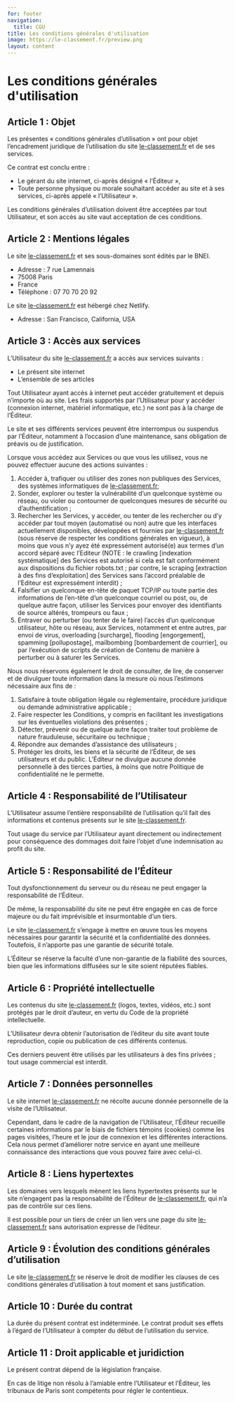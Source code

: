 ```yaml
---
for: footer
navigation:
  title: CGU
title: Les conditions générales d'utilisation
image: https://le-classement.fr/preview.png
layout: content
---
```


# Les conditions générales d'utilisation

## Article 1 : Objet

Les présentes « conditions générales d’utilisation » ont pour objet l’encadrement juridique de l’utilisation du site [le-classement.fr](https://le-classement.fr) et de ses services.

Ce contrat est conclu entre :

- Le gérant du site internet, ci-après désigné « l’Éditeur »,
- Toute personne physique ou morale souhaitant accéder au site et à ses services, ci-après appelé « l’Utilisateur ».

Les conditions générales d’utilisation doivent être acceptées par tout Utilisateur, et son accès au site vaut acceptation de ces conditions.

## Article 2 : Mentions légales

Le site [le-classement.fr](https://le-classement.fr) et ses sous-domaines sont édités par le BNEI.

- Adresse : 7 rue Lamennais
- 75008 Paris
- France
- Téléphone : 07 70 70 20 92

Le site [le-classement.fr](https://le-classement.fr) est hébergé chez Netlify.

- Adresse : San Francisco, California, USA

## Article 3 : Accès aux services

L’Utilisateur du site [le-classement.fr](https://le-classement.fr) a accès aux services suivants :

- Le présent site internet
- L’ensemble de ses articles

Tout Utilisateur ayant accès à internet peut accéder gratuitement et depuis n’importe où au site. Les frais supportés par l’Utilisateur pour y accéder (connexion internet, matériel informatique, etc.) ne sont pas à la charge de l’Éditeur.

Le site et ses différents services peuvent être interrompus ou suspendus par l’Éditeur, notamment à l’occasion d’une maintenance, sans obligation de préavis ou de justification.

Lorsque vous accédez aux Services ou que vous les utilisez, vous ne pouvez effectuer aucune des actions suivantes :

1. Accéder à, trafiquer ou utiliser des zones non publiques des Services, des systèmes informatiques de [le-classement.fr](https://le-classement.fr);
2. Sonder, explorer ou tester la vulnérabilité d’un quelconque système ou réseau, ou violer ou contourner de quelconques mesures de sécurité ou d’authentification ;
3. Rechercher les Services, y accéder, ou tenter de les rechercher ou d’y accéder par tout moyen (automatisé ou non) autre que les interfaces actuellement disponibles, développées et fournies par [le-classement.fr](https://le-classement.fr) (sous réserve de respecter les conditions générales en vigueur), à moins que vous n’y ayez été expressément autorisé(e) aux termes d’un accord séparé avec l’Editeur (NOTE : le crawling [indexation systématique] des Services est autorisé si cela est fait conformément aux dispositions du fichier robots.txt ; par contre, le scraping [extraction à des fins d’exploitation] des Services sans l’accord préalable de l’Editeur est expressément interdit) ;
4. Falsifier un quelconque en-tête de paquet TCP/IP ou toute partie des informations de l’en-tête d’un quelconque courriel ou post, ou, de quelque autre façon, utiliser les Services pour envoyer des identifiants de source altérés, trompeurs ou faux ;
5. Entraver ou perturber (ou tenter de le faire) l’accès d’un quelconque utilisateur, hôte ou réseau, aux Services, notamment et entre autres, par envoi de virus, overloading [surcharge], flooding [engorgement], spamming [pollupostage], mailbombing [bombardement de courrier], ou par l’exécution de scripts de création de Contenu de manière à perturber ou à saturer les Services.

Nous nous réservons également le droit de consulter, de lire, de conserver et de divulguer toute information dans la mesure où nous l’estimons nécessaire aux fins de :

1. Satisfaire à toute obligation légale ou réglementaire, procédure juridique ou demande administrative applicable ;
2. Faire respecter les Conditions, y compris en facilitant les investigations sur les éventuelles violations des présentes ;
3. Détecter, prévenir ou de quelque autre façon traiter tout problème de nature frauduleuse, sécuritaire ou technique ;
4. Répondre aux demandes d’assistance des utilisateurs ;
5. Protéger les droits, les biens et la sécurité de l’Éditeur, de ses utilisateurs et du public. L’Éditeur ne divulgue aucune donnée personnelle à des tierces parties, à moins que notre Politique de confidentialité ne le permette.

## Article 4 : Responsabilité de l’Utilisateur

L’Utilisateur assume l’entière responsabilité de l’utilisation qu’il fait des informations et contenus présents sur le site [le-classement.fr](https://le-classement.fr).

Tout usage du service par l’Utilisateur ayant directement ou indirectement pour conséquence des dommages doit faire l’objet d’une indemnisation au profit du site.

## Article 5 : Responsabilité de l’Éditeur

Tout dysfonctionnement du serveur ou du réseau ne peut engager la responsabilité de l’Éditeur.

De même, la responsabilité du site ne peut être engagée en cas de force majeure ou du fait imprévisible et insurmontable d’un tiers.

Le site [le-classement.fr](https://le-classement.fr) s’engage à mettre en œuvre tous les moyens nécessaires pour garantir la sécurité et la confidentialité des données. Toutefois, il n’apporte pas une garantie de sécurité totale.

L’Éditeur se réserve la faculté d’une non-garantie de la fiabilité des sources, bien que les informations diffusées sur le site soient réputées fiables.

## Article 6 : Propriété intellectuelle

Les contenus du site [le-classement.fr](https://le-classement.fr) (logos, textes, vidéos, etc.) sont protégés par le droit d’auteur, en vertu du Code de la propriété intellectuelle.

L’Utilisateur devra obtenir l’autorisation de l’éditeur du site avant toute reproduction, copie ou publication de ces différents contenus.

Ces derniers peuvent être utilisés par les utilisateurs à des fins privées ; tout usage commercial est interdit.

## Article 7 : Données personnelles

Le site internet [le-classement.fr](https://le-classement.fr) ne récolte aucune donnée personnelle de la visite de l’Utilisateur.

Cependant, dans le cadre de la navigation de l’Utilisateur, l’Éditeur recueille certaines informations par le biais de fichiers témoins (cookies) comme les pages visitées, l’heure et le jour de connexion et les différentes interactions. Cela nous permet d’améliorer notre service en ayant une meilleure connaissance des interactions que vous pouvez faire avec celui-ci.

## Article 8 : Liens hypertextes

Les domaines vers lesquels mènent les liens hypertextes présents sur le site n’engagent pas la responsabilité de l’Éditeur de [le-classement.fr](https://le-classement.fr), qui n’a pas de contrôle sur ces liens.

Il est possible pour un tiers de créer un lien vers une page du site [le-classement.fr](https://le-classement.fr) sans autorisation expresse de l’éditeur.

## Article 9 : Évolution des conditions générales d’utilisation

Le site [le-classement.fr](https://le-classement.fr) se réserve le droit de modifier les clauses de ces conditions générales d’utilisation à tout moment et sans justification.

## Article 10 : Durée du contrat

La durée du présent contrat est indéterminée. Le contrat produit ses effets à l’égard de l’Utilisateur à compter du début de l’utilisation du service.

## Article 11 : Droit applicable et juridiction

Le présent contrat dépend de la législation française.

En cas de litige non résolu à l’amiable entre l’Utilisateur et l’Éditeur, les tribunaux de Paris sont compétents pour régler le contentieux.
